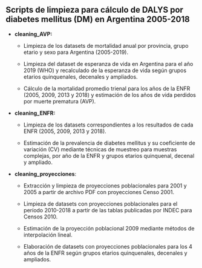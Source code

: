 ## Scripts de limpieza para cálculo de DALYS por diabetes mellitus (DM) en Argentina 2005-2018

- **cleaning_AVP:**

  - Limpieza de los datasets de mortalidad anual por provincia, grupo etario y sexo para Argentina (2005-2019).

  - Limpieza del dataset de esperanza de vida en Argentina para el año 2019 (WHO) y recalculado de la esperanza de vida según grupos etarios quinquenales, decenales y ampliados.

  - Cálculo de la mortalidad promedio trienal para los años de la ENFR (2005, 2009, 2013 y 2018) y estimación de los años de vida perdidos por muerte prematura (AVP).

- **cleaning_ENFR:**

  - Limpieza de los datasets correspondientes a los resultados de cada ENFR (2005, 2009, 2013 y 2018).

  - Estimación de la prevalencia de diabetes mellitus y su coeficiente de variación (CV) mediante técnicas de muestreo para muestras complejas, por año de la ENFR y grupos etarios quinquenal, decenal y ampliado.

- **cleaning_proyecciones**:

  - Extracción y limpieza de proyecciones poblacionales para 2001 y 2005 a partir de archivo PDF con proyecciones Censo 2001.

  - Limpieza de datasets con proyecciones poblacionales para el período 2010-2018 a partir de las tablas publicadas por INDEC para Censos 2010.

  - Estimación de la proyección poblacional 2009 mediante métodos de interpolación lineal.

  - Elaboración de datasets con proyecciones poblacionales para los 4 años de la ENFR según grupos etarios quinquenales, decenales y ampliados.
